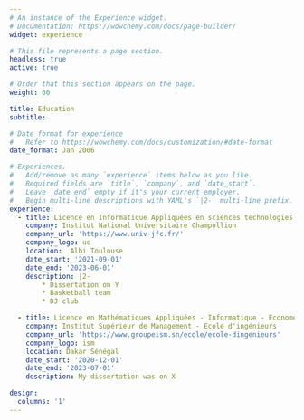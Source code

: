 ```yaml
---
# An instance of the Experience widget.
# Documentation: https://wowchemy.com/docs/page-builder/
widget: experience

# This file represents a page section.
headless: true
active: true

# Order that this section appears on the page.
weight: 60

title: Education
subtitle:

# Date format for experience
#   Refer to https://wowchemy.com/docs/customization/#date-format
date_format: Jan 2006

# Experiences.
#   Add/remove as many `experience` items below as you like.
#   Required fields are `title`, `company`, and `date_start`.
#   Leave `date_end` empty if it's your current employer.
#   Begin multi-line descriptions with YAML's `|2-` multi-line prefix.
experience:
  - title: Licence en Informatique Appliquées en sciences technologies et santé
    company: Institut National Universitaire Champollion
    company_url: 'https://www.univ-jfc.fr/'
    company_logo: uc
    location:  Albi Toulouse
    date_start: '2021-09-01'
    date_end: '2023-06-01'
    description: |2-
        * Dissertation on Y
        * Basketball team
        * DJ club

  - title: Licence en Mathématiques Appliquées - Informatique - Econométrie
    company: Institut Supérieur de Management - Ecole d'ingénieurs
    company_url: 'https://www.groupeism.sn/ecole/ecole-dingenieurs'
    company_logo: ism
    location: Dakar Sénégal
    date_start: '2020-12-01'
    date_end: '2023-07-01'
    description: My dissertation was on X

design:
  columns: '1'
---
```

